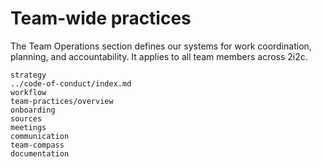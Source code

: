 # Team-wide practices

The Team Operations section defines our systems for work coordination, planning, and accountability.
It applies to all team members across 2i2c.

```{toctree}
strategy
../code-of-conduct/index.md
workflow
team-practices/overview
onboarding
sources
meetings
communication
team-compass
documentation
```
